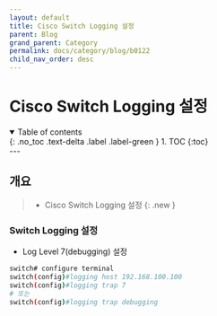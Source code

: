 ```yaml
---
layout: default
title: Cisco Switch Logging 설정
parent: Blog
grand_parent: Category
permalink: docs/category/blog/b0122
child_nav_order: desc
---
```

# Cisco Switch Logging 설정
<details open markdown="block">
  <summary>
    Table of contents
  </summary>
  {: .no_toc .text-delta .label .label-green }
1. TOC
{:toc}
</details>
---

## 개요

> - Cisco Switch Logging 설정
{: .new }

### Switch Logging 설정

- Log Level 7(debugging) 설정

```bash
switch# configure terminal
switch(config)#logging host 192.168.100.100
switch(config)#logging trap 7
# 또는
switch(config)#logging trap debugging
```

